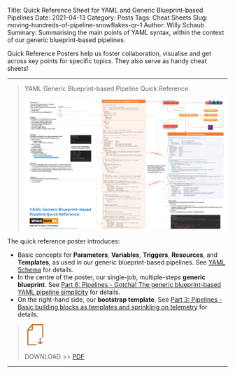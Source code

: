 Title: Quick Reference Sheet for YAML and Generic Blueprint-based Pipelines
Date: 2021-04-13
Category: Posts
Tags: Cheat Sheets
Slug: moving-hundreds-of-pipeline-snowflakes-qr-1
Author: Willy Schaub
Summary: Summarising the main points of YAML syntax, within the context of our generic blueprint-based pipelines.

Quick Reference Posters help us foster collaboration, visualise and get across key points for specific topics. They also serve as handy cheat sheets!

---

> YAML Generic Blueprint-based Pipeline Quick Reference
>
> ![Poster](/images/moving-hundreds-of-pipeline-snowflakes-qr-1-1.png)

The quick reference poster introduces:

- Basic concepts for **Parameters**, **Variables**, **Triggers**, **Resources**, and **Templates**, as used in our generic blueprint-based pipelines. See [YAML Schema](https://aka.ms/yaml) for details.
- In the centre of the poster, our single-job, multiple-steps **generic blueprint**. See [Part 6: Pipelines - Gotcha! The generic blueprint-based YAML pipeline simplicity](/yaml-pipelines-part6.html) for details.
- On the right-hand side, our **bootstrap template**. See [Part 3: Pipelines - Basic building blocks as templates and sprinkling on telemetry](/yaml-pipelines-part3.html) for details.

> ![Poster](/images/moving-hundreds-of-pipeline-snowflakes-qr-1-2.png)
>
> DOWNLOAD >> [PDF](/documents/multi-stage-blueprint-based-1st-gen-pipelines-poster.pdf)

---


